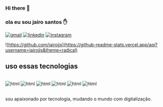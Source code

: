 ### Hi there 👋


### ola eu sou jairo santos ✋

[![gmail](https://img.shields.io/badge/Gmail-D14836?style=for-the-badge&logo=gmail&logoColor=white)](https://mail.google.com/mail/u/0/#inbox)
[![linkedin](https://img.shields.io/badge/LinkedIn-0077B5?style=for-the-badge&logo=linkedin&logoColor=white)](https://www.linkedin.com/in/jairo-santos-2929691b3)
[![instagram](https://img.shields.io/badge/Instagram-E4405F?style=for-the-badge&logo=instagram&logoColor=white)](https://www.instagram.com/jairosantos2267/) 

![https://github.com/jairojjs](https://github-readme-stats.vercel.app/api?username=jairojjs&theme=radical)


## uso essas tecnologias

<div style="display: inline_blog"><br/>
<img olign="center" alt="html" src="https://img.shields.io/badge/HTML5-E34F26?style=for-the-badge&logo=html5&logoColor=white" (index.html)/>
  
<img olign="center" alt="html" src="https://img.shields.io/badge/CSS3-1572B6?style=for-the-badge&logo=css3&logoColor=white" />
  
<img olign="center" alt="html" src="https://img.shields.io/badge/JavaScript-323330?style=for-the-badge&logo=javascript&logoColor=F7DF1E" />

<img oling="center" alt="html" src="https://img.shields.io/badge/Python-14354C?style=for-the-badge&logo=python&logoColor=white">

<img oling="center" alt="html" src="https://img.shields.io/badge/MySQL-005C84?style=for-the-badge&logo=mysql&logoColor=white">

<img olign="center" alt="html" src="https://img.shields.io/badge/MariaDB-003545?style=for-the-badge&logo=mariadb&logoColor=white" />

</div><br/>

sou apaixonado por tecnologia, mudando o mundo com digitalização.
